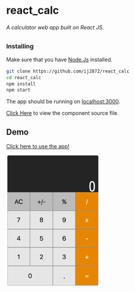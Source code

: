 # react_calc
###### A calculator web app built on React JS.

### Installing

Make sure that you have [Node.Js](http://nodejs.org/) installed.

```sh
git clone https://github.com/ij2872/react_calc
cd react_calc
npm install
npm start
```
The app should be running on [localhost:3000](http://localhost:3000/).


[Click Here](https://github.com/ij2872/react_calc/tree/master/src/components/calc) to view the component source file.

## Demo
[Click here to use the app!](https://ij2872.github.io/web_portf/#/calculator)

<img src="img/calc.png" width="250">
